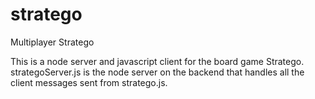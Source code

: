 # stratego
Multiplayer Stratego

This is a node server and javascript client for the board game Stratego. strategoServer.js is the node server on the backend that handles all the client messages sent from stratego.js.

